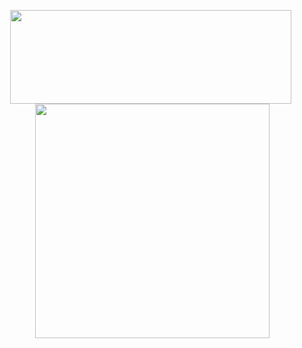 <p align="center">
  <img align="center" src="https://github-readme-stats.vercel.app/api?username=Dwayneten&show_icons=true&theme=tokyonight&hide=contribs" width="450" height="150" />&nbsp;
  <img align="center" src="https://github-readme-stats.vercel.app/api/top-langs/?username=Dwayneten&layout=compact&theme=tokyonight&hide=html,css" width="375" />
</p>

<!--
**Dwayneten/Dwayneten** is a ✨ _special_ ✨ repository because its `README.md` (this file) appears on your GitHub profile.

Here are some ideas to get you started:

- 🔭 I’m currently working on ...
- 🌱 I’m currently learning ...
- 👯 I’m looking to collaborate on ...
- 🤔 I’m looking for help with ...
- 💬 Ask me about ...
- 📫 How to reach me: ...
- 😄 Pronouns: ...
- ⚡ Fun fact: ...
-->
